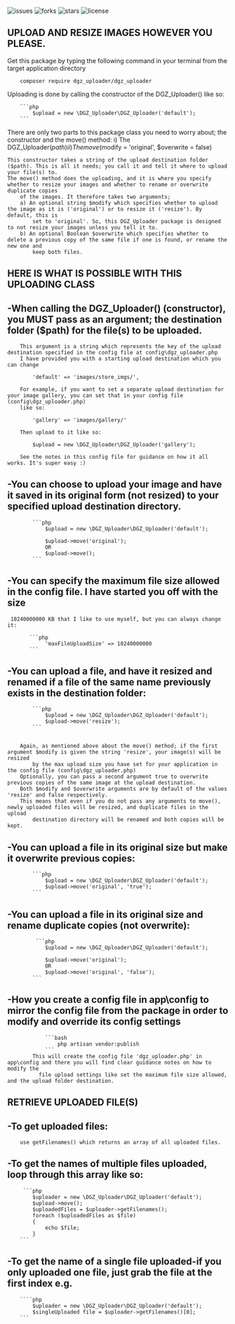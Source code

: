![issues](https://img.shields.io/github/issues/gustavNdamukong/DGZ_Uploader)
![forks](https://img.shields.io/github/forks/gustavNdamukong/DGZ_Uploader)
![stars](https://img.shields.io/github/stars/gustavNdamukong/DGZ_Uploader)
![license](https://img.shields.io/github/license/gustavNdamukong/DGZ_Uploader)

## UPLOAD AND RESIZE IMAGES HOWEVER YOU PLEASE.

Get this package by typing the following command in your terminal from the target application directory

        composer require dgz_uploader/dgz_uploader

Uploading is done by calling the constructor of the DGZ_Uploader() like so:

        ```php
            $upload = new \DGZ_Uploader\DGZ_Uploader('default');
        ```

There are only two parts to this package class you need to worry about; the constructor and the move() method:
        i) The DGZ_Uploader($path)
        ii) The move($modify = 'original', $overwrite = false)

    This constructor takes a string of the upload destination folder ($path). This is all it needs; you call it and tell it where to upload your file(s) to.
    The move() method does the uploading, and it is where you specify whether to resize your images and whether to rename or overwrite duplicate copies
        of the images. It therefore takes two arguments;
        a) An optional string $modify which specifies whether to upload the image as it is ('original') or to resize it ('resize'). By default, this is
            set to 'original'. So, this DGZ_Uploader package is designed to not resize your images unless you tell it to.
        b) An optional Boolean $overwrite which specifies whether to delete a previous copy of the same file if one is found, or rename the new one and
            keep both files.

## HERE IS WHAT IS POSSIBLE WITH THIS UPLOADING CLASS
## -When calling the DGZ_Uploader() (constructor), you MUST pass as an argument; the destination folder ($path) for the file(s) to be uploaded.
        This argument is a string which represents the key of the upload destination specified in the config file at config\dgz_uploader.php
        I have provided you with a starting upload destination which you can change

            'default' => 'images/store_imgs/',

        For example, if you want to set a separate upload destination for your image gallery, you can set that in your config file (config\dgz_uploader.php)
        like so:

            'gallery' => 'images/gallery/'

        Then upload to it like so:

            $upload = new \DGZ_Uploader\DGZ_Uploader('gallery');

        See the notes in this config file for guidance on how it all works. It's super easy :)


## -You can choose to upload your image and have it saved in its original form (not resized) to your specified upload destination directory.


            ```php
                $upload = new \DGZ_Uploader\DGZ_Uploader('default');

                $upload->move('original');
                OR
                $upload->move();
            ```

## -You can specify the maximum file size allowed in the config file. I have started you off with the size
     10240000000 KB that I like to use myself, but you can always change it:

           ```php
                'maxFileUploadSize' => 10240000000
           ```


## -You can upload  a file, and have it resized and renamed if a file of the same name previously exists in the destination folder:

            ```php
                $upload = new \DGZ_Uploader\DGZ_Uploader('default');
                $upload->move('resize');
            ```


        Again, as mentioned above about the move() method; if the first argument $modify is given the string 'resize', your image(s) will be resized
            by the max upload size you have set for your application in the config file (config\dgz_uploader.php)
        Optionally, you can pass a second argument true to overwrite previous copies of the same image at the upload destination.
        Both $modify and $overwrite arguments are by default of the values 'resize' and false respectively.
        This means that even if you do not pass any arguments to move(), newly uploaded files will be resized, and duplicate files in the upload
            destination directory will be renamed and both copies will be kept.

## -You can upload a file in its original size but make it overwrite previous copies:

            ```php
                $upload = new \DGZ_Uploader\DGZ_Uploader('default');
                $upload->move('original', 'true');
            ```


## -You can upload a file in its original size and rename duplicate copies (not overwrite):

             ```php
                $upload = new \DGZ_Uploader\DGZ_Uploader('default');

                $upload->move('original');
                OR
                $upload->move('original', 'false');
            ```

## -How you create a config file in app\config to mirror the config file from the package in order to modify and override its config settings

                ```bash
                    php artisan vendor:publish
                ```
            This will create the config file 'dgz_uploader.php' in app\config and there you will find clear guidance notes on how to modify the
              file upload settings like set the maximum file size allowed, and the upload folder destination.



## RETRIEVE UPLOADED FILE(S)

## -To get uploaded files:
        use getFilenames() which returns an array of all uploaded files.

## -To get the names of multiple files uploaded, loop through this array like so:

         ```php
            $uploader = new \DGZ_Uploader\DGZ_Uploader('default');
            $upload->move();
            $uploadedFiles = $uploader->getFilenames();
            foreach ($uploadedFiles as $file)
            {
                echo $file;
            }
        ```


## -To get the name of a single file uploaded-if you only uploaded one file, just grab the file at the first index e.g.

        ````php
            $uploader = new \DGZ_Uploader\DGZ_Uploader('default');
            $singleUploaded file = $uploader->getFilenames()[0];
        ```



